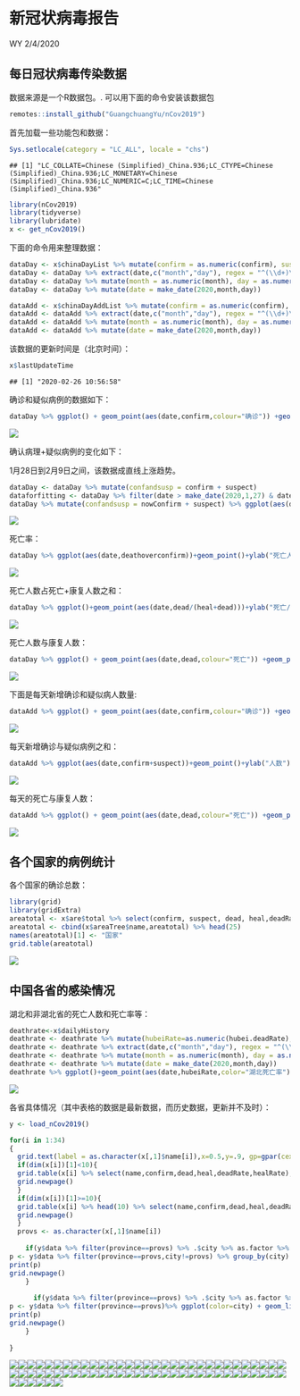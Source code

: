 新冠状病毒报告
================
WY
2/4/2020

## 每日冠状病毒传染数据

数据来源是一个R数据包。. 可以用下面的命令安装该数据包

``` r
remotes::install_github("GuangchuangYu/nCov2019")
```

首先加载一些功能包和数据：

``` r
Sys.setlocale(category = "LC_ALL", locale = "chs")
```

    ## [1] "LC_COLLATE=Chinese (Simplified)_China.936;LC_CTYPE=Chinese (Simplified)_China.936;LC_MONETARY=Chinese (Simplified)_China.936;LC_NUMERIC=C;LC_TIME=Chinese (Simplified)_China.936"

``` r
library(nCov2019)
library(tidyverse)
library(lubridate)
x <- get_nCov2019()
```

下面的命令用来整理数据：

``` r
dataDay <- x$chinaDayList %>% mutate(confirm = as.numeric(confirm), suspect = as.numeric(suspect), dead = as.numeric(dead), heal = as.numeric(heal), deathoverconfirm = dead/confirm)
dataDay <- dataDay %>% extract(date,c("month","day"), regex = "^(\\d+)\\.(\\d+)$",remove = FALSE) 
dataDay <- dataDay %>% mutate(month = as.numeric(month), day = as.numeric(day))
dataDay <- dataDay %>% mutate(date = make_date(2020,month,day))

dataAdd <- x$chinaDayAddList %>% mutate(confirm = as.numeric(confirm), suspect = as.numeric(suspect), dead = as.numeric(dead), heal = as.numeric(heal), deathoverconfirm = dead/confirm)
dataAdd <- dataAdd %>% extract(date,c("month","day"), regex = "^(\\d+)\\.(\\d+)$",remove = FALSE) 
dataAdd <- dataAdd %>% mutate(month = as.numeric(month), day = as.numeric(day))
dataAdd <- dataAdd %>% mutate(date = make_date(2020,month,day))
```

该数据的更新时间是（北京时间）：

``` r
x$lastUpdateTime
```

    ## [1] "2020-02-26 10:56:58"

确诊和疑似病例的数据如下：

``` r
dataDay %>% ggplot() + geom_point(aes(date,confirm,colour="确诊")) +geom_point(aes(date,suspect,color="疑似")) +theme(legend.position="right")+ylab("病例数")+labs(colour="类别")+scale_color_manual(values=c("blue","red"))+xlab("")
```

![](Report_CN_files/figure-gfm/unnamed-chunk-3-1.png)<!-- -->

确认病理+疑似病例的变化如下：

1月28日到2月9日之间，该数据成直线上涨趋势。

``` r
dataDay <- dataDay %>% mutate(confandsusp = confirm + suspect)
dataforfitting <- dataDay %>% filter(date > make_date(2020,1,27) & date < make_date(2020,2,9)) 
dataDay %>% mutate(confandsusp = nowConfirm + suspect) %>% ggplot(aes(date,confandsusp))+geom_point()+ylab("现有确诊+疑似")
```

![](Report_CN_files/figure-gfm/unnamed-chunk-4-1.png)<!-- -->

死亡率：

``` r
dataDay %>% ggplot(aes(date,deathoverconfirm))+geom_point()+ylab("死亡人数/确诊人数")+xlab("")
```

![](Report_CN_files/figure-gfm/unnamed-chunk-5-1.png)<!-- -->

死亡人数占死亡+康复人数之和：

``` r
dataDay %>% ggplot()+geom_point(aes(date,dead/(heal+dead)))+ylab("死亡/(死亡+康复)")+xlab("")
```

![](Report_CN_files/figure-gfm/unnamed-chunk-6-1.png)<!-- -->

死亡人数与康复人数：

``` r
dataDay %>% ggplot() + geom_point(aes(date,dead,colour="死亡")) +geom_point(aes(date,heal,color="康复")) +theme(legend.position="right")+ylab("人数")+labs(colour="类别")+scale_color_manual(values=c("black","red"))+xlab("")
```

![](Report_CN_files/figure-gfm/unnamed-chunk-7-1.png)<!-- -->

下面是每天新增确诊和疑似病人数量:

``` r
dataAdd %>% ggplot() + geom_point(aes(date,confirm,colour="确诊")) +geom_point(aes(date,suspect,color="疑似")) +theme(legend.position="right")+ylab("人数")+labs(colour="类别")+scale_color_manual(values=c("blue","red"))+xlab("")
```

![](Report_CN_files/figure-gfm/unnamed-chunk-8-1.png)<!-- -->

每天新增确诊与疑似病例之和：

``` r
dataAdd %>% ggplot(aes(date,confirm+suspect))+geom_point()+ylab("人数")+xlab("")
```

![](Report_CN_files/figure-gfm/unnamed-chunk-9-1.png)<!-- -->

每天的死亡与康复人数：

``` r
dataAdd %>% ggplot() + geom_point(aes(date,dead,colour="死亡")) +geom_point(aes(date,heal,color="康复")) +theme(legend.position="right")+ylab("Number of cases")+labs(colour="Type")+scale_color_manual(values=c("black","red"))+xlab("")
```

![](Report_CN_files/figure-gfm/unnamed-chunk-10-1.png)<!-- -->

## 各个国家的病例统计

各个国家的确诊总数：

``` r
library(grid)
library(gridExtra)
areatotal <- x$are$total %>% select(confirm, suspect, dead, heal,deadRate,healRate)
areatotal <- cbind(x$areaTree$name,areatotal) %>% head(25)
names(areatotal)[1] <- "国家"
grid.table(areatotal)
```

![](Report_CN_files/figure-gfm/unnamed-chunk-11-1.png)<!-- -->

## 中国各省的感染情况

湖北和非湖北省的死亡人数和死亡率等：

``` r
deathrate<-x$dailyHistory
deathrate <- deathrate %>% mutate(hubeiRate=as.numeric(hubei.deadRate), notHubeiRate=as.numeric(notHubei.deadRate), countryRate=as.numeric(country.deadRate))
deathrate <- deathrate %>% extract(date,c("month","day"), regex = "^(\\d+)\\.(\\d+)$",remove = FALSE) 
deathrate <- deathrate %>% mutate(month = as.numeric(month), day = as.numeric(day))
deathrate <- deathrate %>% mutate(date = make_date(2020,month,day))
deathrate %>% ggplot()+geom_point(aes(date,hubeiRate,color="湖北死亡率"))+geom_point(aes(date,notHubeiRate,color="非湖北死亡率"))+geom_point(aes(date,countryRate,color="中国总死亡率"))+ ylab("百分比(%)")+xlab("")
```

![](Report_CN_files/figure-gfm/unnamed-chunk-12-1.png)<!-- -->

各省具体情况（其中表格的数据是最新数据，而历史数据，更新并不及时）：

``` r
y <- load_nCov2019()
```

``` r
for(i in 1:34)
{
  grid.text(label = as.character(x[,1]$name[i]),x=0.5,y=.9, gp=gpar(cex=2))
  if(dim(x[i])[1]<10){
  grid.table(x[i] %>% select(name,confirm,dead,heal,deadRate,healRate),vp=viewport(x=0.5,y=.5,width=1,height=1))
  grid.newpage()
  }
  if(dim(x[i])[1]>=10){
  grid.table(x[i] %>% head(10) %>% select(name,confirm,dead,heal,deadRate,healRate),vp=viewport(x=0.5,y=.5,width=1,height=1))
  grid.newpage()
  }
  provs <- as.character(x[,1]$name[i])
  
    if(y$data %>% filter(province==provs) %>% .$city %>% as.factor %>% levels %>% length != 1){
p <- y$data %>% filter(province==provs,city!=provs) %>% group_by(city) %>% ggplot(color=city) + geom_line(aes(time,cum_confirm,color=city))+geom_point(aes(time,cum_confirm,color=city))+ylab(paste(provs," 确诊人数"))+xlab("")
print(p)
grid.newpage()
    }
  
      if(y$data %>% filter(province==provs) %>% .$city %>% as.factor %>% levels %>% length == 1){
p <- y$data %>% filter(province==provs)%>% ggplot(color=city) + geom_line(aes(time,cum_confirm,color=city))+geom_point(aes(time,cum_confirm,color=city))+ylab(paste(provs," 确诊人数"))+xlab("")
print(p)
grid.newpage()
    }
  
}
```

![](Report_CN_files/figure-gfm/unnamed-chunk-14-1.png)<!-- -->![](Report_CN_files/figure-gfm/unnamed-chunk-14-2.png)<!-- -->![](Report_CN_files/figure-gfm/unnamed-chunk-14-3.png)<!-- -->![](Report_CN_files/figure-gfm/unnamed-chunk-14-4.png)<!-- -->![](Report_CN_files/figure-gfm/unnamed-chunk-14-5.png)<!-- -->![](Report_CN_files/figure-gfm/unnamed-chunk-14-6.png)<!-- -->![](Report_CN_files/figure-gfm/unnamed-chunk-14-7.png)<!-- -->![](Report_CN_files/figure-gfm/unnamed-chunk-14-8.png)<!-- -->![](Report_CN_files/figure-gfm/unnamed-chunk-14-9.png)<!-- -->![](Report_CN_files/figure-gfm/unnamed-chunk-14-10.png)<!-- -->![](Report_CN_files/figure-gfm/unnamed-chunk-14-11.png)<!-- -->![](Report_CN_files/figure-gfm/unnamed-chunk-14-12.png)<!-- -->![](Report_CN_files/figure-gfm/unnamed-chunk-14-13.png)<!-- -->![](Report_CN_files/figure-gfm/unnamed-chunk-14-14.png)<!-- -->![](Report_CN_files/figure-gfm/unnamed-chunk-14-15.png)<!-- -->![](Report_CN_files/figure-gfm/unnamed-chunk-14-16.png)<!-- -->![](Report_CN_files/figure-gfm/unnamed-chunk-14-17.png)<!-- -->![](Report_CN_files/figure-gfm/unnamed-chunk-14-18.png)<!-- -->![](Report_CN_files/figure-gfm/unnamed-chunk-14-19.png)<!-- -->![](Report_CN_files/figure-gfm/unnamed-chunk-14-20.png)<!-- -->![](Report_CN_files/figure-gfm/unnamed-chunk-14-21.png)<!-- -->![](Report_CN_files/figure-gfm/unnamed-chunk-14-22.png)<!-- -->![](Report_CN_files/figure-gfm/unnamed-chunk-14-23.png)<!-- -->![](Report_CN_files/figure-gfm/unnamed-chunk-14-24.png)<!-- -->![](Report_CN_files/figure-gfm/unnamed-chunk-14-25.png)<!-- -->![](Report_CN_files/figure-gfm/unnamed-chunk-14-26.png)<!-- -->![](Report_CN_files/figure-gfm/unnamed-chunk-14-27.png)<!-- -->![](Report_CN_files/figure-gfm/unnamed-chunk-14-28.png)<!-- -->![](Report_CN_files/figure-gfm/unnamed-chunk-14-29.png)<!-- -->![](Report_CN_files/figure-gfm/unnamed-chunk-14-30.png)<!-- -->![](Report_CN_files/figure-gfm/unnamed-chunk-14-31.png)<!-- -->![](Report_CN_files/figure-gfm/unnamed-chunk-14-32.png)<!-- -->![](Report_CN_files/figure-gfm/unnamed-chunk-14-33.png)<!-- -->![](Report_CN_files/figure-gfm/unnamed-chunk-14-34.png)<!-- -->![](Report_CN_files/figure-gfm/unnamed-chunk-14-35.png)<!-- -->![](Report_CN_files/figure-gfm/unnamed-chunk-14-36.png)<!-- -->![](Report_CN_files/figure-gfm/unnamed-chunk-14-37.png)<!-- -->![](Report_CN_files/figure-gfm/unnamed-chunk-14-38.png)<!-- -->![](Report_CN_files/figure-gfm/unnamed-chunk-14-39.png)<!-- -->![](Report_CN_files/figure-gfm/unnamed-chunk-14-40.png)<!-- -->![](Report_CN_files/figure-gfm/unnamed-chunk-14-41.png)<!-- -->![](Report_CN_files/figure-gfm/unnamed-chunk-14-42.png)<!-- -->![](Report_CN_files/figure-gfm/unnamed-chunk-14-43.png)<!-- -->![](Report_CN_files/figure-gfm/unnamed-chunk-14-44.png)<!-- -->![](Report_CN_files/figure-gfm/unnamed-chunk-14-45.png)<!-- -->![](Report_CN_files/figure-gfm/unnamed-chunk-14-46.png)<!-- -->![](Report_CN_files/figure-gfm/unnamed-chunk-14-47.png)<!-- -->![](Report_CN_files/figure-gfm/unnamed-chunk-14-48.png)<!-- -->![](Report_CN_files/figure-gfm/unnamed-chunk-14-49.png)<!-- -->![](Report_CN_files/figure-gfm/unnamed-chunk-14-50.png)<!-- -->![](Report_CN_files/figure-gfm/unnamed-chunk-14-51.png)<!-- -->![](Report_CN_files/figure-gfm/unnamed-chunk-14-52.png)<!-- -->![](Report_CN_files/figure-gfm/unnamed-chunk-14-53.png)<!-- -->![](Report_CN_files/figure-gfm/unnamed-chunk-14-54.png)<!-- -->![](Report_CN_files/figure-gfm/unnamed-chunk-14-55.png)<!-- -->![](Report_CN_files/figure-gfm/unnamed-chunk-14-56.png)<!-- -->![](Report_CN_files/figure-gfm/unnamed-chunk-14-57.png)<!-- -->![](Report_CN_files/figure-gfm/unnamed-chunk-14-58.png)<!-- -->![](Report_CN_files/figure-gfm/unnamed-chunk-14-59.png)<!-- -->![](Report_CN_files/figure-gfm/unnamed-chunk-14-60.png)<!-- -->![](Report_CN_files/figure-gfm/unnamed-chunk-14-61.png)<!-- -->![](Report_CN_files/figure-gfm/unnamed-chunk-14-62.png)<!-- -->![](Report_CN_files/figure-gfm/unnamed-chunk-14-63.png)<!-- -->![](Report_CN_files/figure-gfm/unnamed-chunk-14-64.png)<!-- -->![](Report_CN_files/figure-gfm/unnamed-chunk-14-65.png)<!-- -->![](Report_CN_files/figure-gfm/unnamed-chunk-14-66.png)<!-- -->![](Report_CN_files/figure-gfm/unnamed-chunk-14-67.png)<!-- -->![](Report_CN_files/figure-gfm/unnamed-chunk-14-68.png)<!-- -->
